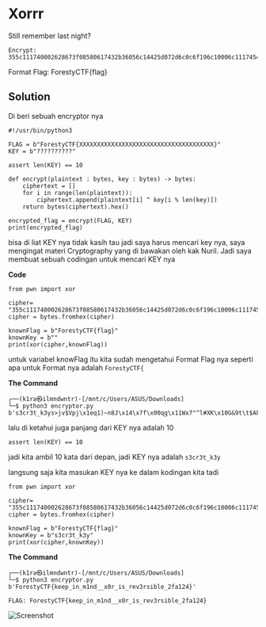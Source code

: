 # Xorrr
Still remember last night?

```
Encrypt: 355c111740002628673f08580617432b36056c14425d072d6c0c6f196c10006c111745472d185a1b1f563c4055156e590704
```

Format Flag: ForestyCTF{flag}
## Solution
Di beri sebuah encryptor nya

```
#!/usr/bin/python3

FLAG = b"ForestyCTF{XXXXXXXXXXXXXXXXXXXXXXXXXXXXXXXXXXXXXX}"
KEY = b"??????????"

assert len(KEY) == 10

def encrypt(plaintext : bytes, key : bytes) -> bytes:
    ciphertext = []
    for i in range(len(plaintext)):
        ciphertext.append(plaintext[i] ^ key[i % len(key)])
    return bytes(ciphertext).hex()

encrypted_flag = encrypt(FLAG, KEY) 
print(encrypted_flag)
```

bisa di liat KEY nya tidak kasih tau jadi saya harus mencari key nya, saya mengingat materi Cryptography yang di bawakan oleh kak Nuril. Jadi saya membuat sebuah codingan untuk mencari KEY nya

**Code**

```
from pwn import xor

cipher= "355c111740002628673f08580617432b36056c14425d072d6c0c6f196c10006c111745472d185a1b1f563c4055156e590704"
cipher = bytes.fromhex(cipher)

knownFlag = b"ForestyCTF{flag}"
knownKey = b""
print(xor(cipher,knownFlag))
```

untuk variabel knowFlag itu kita sudah mengetahui Format Flag nya seperti apa untuk Format nya adalah ```ForestyCTF{```

**The Command**

```
┌──(k1ra㉿ilmndwntr)-[/mnt/c/Users/ASUS/Downloads]
└─$ python3 encryptor.py
b's3cr3t_k3ys>jv$Vpj\x1eq1)~n8J\x14\x7f\x00qg\x11Wx7"^l#XK\x10G&9t\t$Ak'
```

lalu di ketahui juga panjang dari KEY nya adalah 10

```assert len(KEY) == 10```

jadi kita ambil 10 kata dari depan, jadi KEY nya adalah ```s3cr3t_k3y```

langsung saja kita masukan KEY nya ke dalam kodingan kita tadi

```
from pwn import xor

cipher= "355c111740002628673f08580617432b36056c14425d072d6c0c6f196c10006c111745472d185a1b1f563c4055156e590704"
cipher = bytes.fromhex(cipher)

knownFlag = b"ForestyCTF{flag}"
knownKey = b"s3cr3t_k3y"
print(xor(cipher,knownKey))
```

**The Command**

```
┌──(k1ra㉿ilmndwntr)-[/mnt/c/Users/ASUS/Downloads]
└─$ python3 encryptor.py
b'ForestyCTF{keep_in_m1nd__x0r_is_rev3rsible_2fa124}'
```

```FLAG: ForestyCTF{keep_in_m1nd__x0r_is_rev3rsible_2fa124}```

![Screenshot](https://media.tenor.com/kfKIq2AP4NoAAAAM/mcdonalds-grimace.gif)
